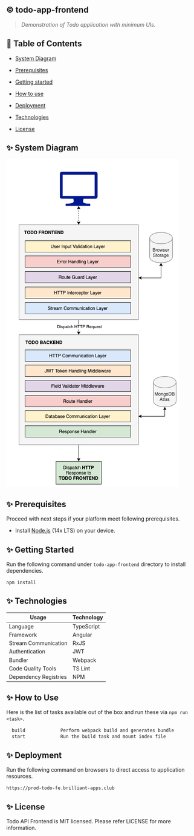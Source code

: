 ## :copyright: todo-app-frontend
> _Demonstration of Todo application with minimum UIs._

## :book: Table of Contents
   <!-- START doctoc generated TOC please keep comment here to allow auto update -->
   <!-- DON'T EDIT THIS SECTION, INSTEAD RE-RUN doctoc TO UPDATE -->

- [System Diagram](#sparkles-system-diagram)
- [Prerequisites](#sparkles-prerequisites)
- [Getting started](#sparkles-getting-started)
- [How to use](#sparkles-how-to-use)
- [Deployment](#sparkles-deployment)
- [Technologies](#sparkles-technologies)
- [License](#sparkles-license)

   <!-- END doctoc generated TOC please keep comment here to allow auto update -->

## :sparkles: System Diagram

![rendering_architecture.png](./user-guides/images/system-diagram.png)

## :sparkles: Prerequisites

Proceed with next steps if your platform meet following prerequisites.

- Install [Node.js](https://nodejs.org/en/) (14x LTS) on your device.

## :sparkles: Getting Started
Run the following command under `todo-app-frontend` directory to install dependencies.
 ```
 npm install
 ```

## :sparkles: Technologies

Usage          	            | Technology
 --------------------------	| --------------------------
Language        | TypeScript
Framework     	| Angular
Stream Communication | RxJS
Authentication | JWT
Bundler           	| Webpack
Code Quality Tools         	| TS Lint
Dependency Registries      	| NPM

## :sparkles: How to Use

Here is the list of tasks available out of the box and run these via `npm run <task>`.
 ```
   build             Perform webpack build and generates bundle
   start             Run the build task and mount index file
 ```

## :sparkles: Deployment
Run the following command on browsers to direct access to application resources.
 ```
 https://prod-todo-fe.brilliant-apps.club
 ```

## :sparkles: License

Todo API Frontend is MIT licensed. Please refer LICENSE for more information.
